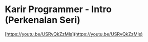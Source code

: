 # Karir Programmer - Intro (Perkenalan Seri)

[https://youtu.be/USRvQkZzMls](https://youtu.be/USRvQkZzMls)
